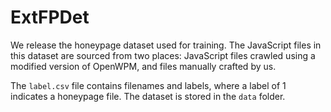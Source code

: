 # ExtFPDet

We release the honeypage dataset used for training. The JavaScript files in this dataset are sourced from two places: JavaScript files crawled using a modified version of OpenWPM, and files manually crafted by us. 

The `label.csv` file contains filenames and labels, where a label of 1 indicates a honeypage file. The dataset is stored in the `data` folder.
